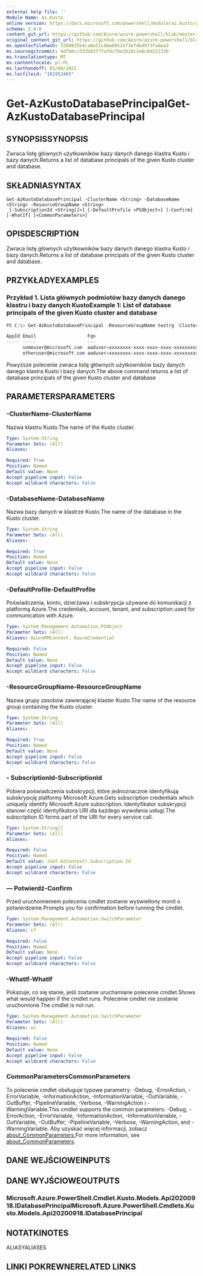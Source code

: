 ```yaml
---
external help file: ''
Module Name: Az.Kusto
online version: https://docs.microsoft.com/powershell/module/az.kusto/get-azkustodatabaseprincipal
schema: 2.0.0
content_git_url: https://github.com/Azure/azure-powershell/blob/master/src/Kusto/help/Get-AzKustoDatabasePrincipal.md
original_content_git_url: https://github.com/Azure/azure-powershell/blob/master/src/Kusto/help/Get-AzKustoDatabasePrincipal.md
ms.openlocfilehash: 3380835b4ca8e51c8ba0952ef3ef4bd973fadea3
ms.sourcegitcommit: 4dfb0cc533b83f77afdcfbe2618c1e6c8d221330
ms.translationtype: MT
ms.contentlocale: pl-PL
ms.lasthandoff: 03/04/2021
ms.locfileid: "101952465"
---
```

# <span data-ttu-id="ee3ce-101">Get-AzKustoDatabasePrincipal</span><span class="sxs-lookup"><span data-stu-id="ee3ce-101">Get-AzKustoDatabasePrincipal</span></span>

## <span data-ttu-id="ee3ce-102">SYNOPSIS</span><span class="sxs-lookup"><span data-stu-id="ee3ce-102">SYNOPSIS</span></span>
<span data-ttu-id="ee3ce-103">Zwraca listę głównych użytkowników bazy danych danego klastra Kusto i bazy danych.</span><span class="sxs-lookup"><span data-stu-id="ee3ce-103">Returns a list of database principals of the given Kusto cluster and database.</span></span>

## <span data-ttu-id="ee3ce-104">SKŁADNIA</span><span class="sxs-lookup"><span data-stu-id="ee3ce-104">SYNTAX</span></span>

```
Get-AzKustoDatabasePrincipal -ClusterName <String> -DatabaseName <String> -ResourceGroupName <String>
 [-SubscriptionId <String[]>] [-DefaultProfile <PSObject>] [-Confirm] [-WhatIf] [<CommonParameters>]
```

## <span data-ttu-id="ee3ce-105">OPIS</span><span class="sxs-lookup"><span data-stu-id="ee3ce-105">DESCRIPTION</span></span>
<span data-ttu-id="ee3ce-106">Zwraca listę głównych użytkowników bazy danych danego klastra Kusto i bazy danych.</span><span class="sxs-lookup"><span data-stu-id="ee3ce-106">Returns a list of database principals of the given Kusto cluster and database.</span></span>

## <span data-ttu-id="ee3ce-107">PRZYKŁADY</span><span class="sxs-lookup"><span data-stu-id="ee3ce-107">EXAMPLES</span></span>

### <span data-ttu-id="ee3ce-108">Przykład 1. Lista głównych podmiotów bazy danych danego klastru i bazy danych Kusto</span><span class="sxs-lookup"><span data-stu-id="ee3ce-108">Example 1: List of database principals of the given Kusto cluster and database</span></span>
```powershell
PS C:\> Get-AzKustoDatabasePrincipal -ResourceGroupName testrg -ClusterName testnewkustocluster -DatabaseName mykustodatabase

AppId Email                   Fqn                                                                               Name        Role  TenantName Type
----- -----                   ---                                                                               ----        ----  ---------- ----
      someuser@microsoft.com  aaduser=xxxxxxxx-xxxx-xxxx-xxxx-xxxxxxxxxxxx;xxxxxxxx-xxxx-xxxx-xxxx-xxxxxxxxxxxx Some User   Admin Microsoft  User
      otheruser@microsoft.com aaduser=xxxxxxxx-xxxx-xxxx-xxxx-xxxxxxxxxxxx;xxxxxxxx-xxxx-xxxx-xxxx-xxxxxxxxxxxx Other User  Admin Microsoft  User
```

<span data-ttu-id="ee3ce-109">Powyższe polecenie zwraca listę głównych użytkowników bazy danych danego klastra Kusto i bazy danych.</span><span class="sxs-lookup"><span data-stu-id="ee3ce-109">The above command returns a list of database principals of the given Kusto cluster and database</span></span>

## <span data-ttu-id="ee3ce-110">PARAMETERS</span><span class="sxs-lookup"><span data-stu-id="ee3ce-110">PARAMETERS</span></span>

### <span data-ttu-id="ee3ce-111">-ClusterName</span><span class="sxs-lookup"><span data-stu-id="ee3ce-111">-ClusterName</span></span>
<span data-ttu-id="ee3ce-112">Nazwa klastru Kusto.</span><span class="sxs-lookup"><span data-stu-id="ee3ce-112">The name of the Kusto cluster.</span></span>

```yaml
Type: System.String
Parameter Sets: (All)
Aliases:

Required: True
Position: Named
Default value: None
Accept pipeline input: False
Accept wildcard characters: False
```

### <span data-ttu-id="ee3ce-113">-DatabaseName</span><span class="sxs-lookup"><span data-stu-id="ee3ce-113">-DatabaseName</span></span>
<span data-ttu-id="ee3ce-114">Nazwa bazy danych w klastrze Kusto.</span><span class="sxs-lookup"><span data-stu-id="ee3ce-114">The name of the database in the Kusto cluster.</span></span>

```yaml
Type: System.String
Parameter Sets: (All)
Aliases:

Required: True
Position: Named
Default value: None
Accept pipeline input: False
Accept wildcard characters: False
```

### <span data-ttu-id="ee3ce-115">-DefaultProfile</span><span class="sxs-lookup"><span data-stu-id="ee3ce-115">-DefaultProfile</span></span>
<span data-ttu-id="ee3ce-116">Poświadczenia, konto, dzierżawa i subskrypcja używane do komunikacji z platformą Azure.</span><span class="sxs-lookup"><span data-stu-id="ee3ce-116">The credentials, account, tenant, and subscription used for communication with Azure.</span></span>

```yaml
Type: System.Management.Automation.PSObject
Parameter Sets: (All)
Aliases: AzureRMContext, AzureCredential

Required: False
Position: Named
Default value: None
Accept pipeline input: False
Accept wildcard characters: False
```

### <span data-ttu-id="ee3ce-117">-ResourceGroupName</span><span class="sxs-lookup"><span data-stu-id="ee3ce-117">-ResourceGroupName</span></span>
<span data-ttu-id="ee3ce-118">Nazwa grupy zasobów zawierającej klaster Kusto.</span><span class="sxs-lookup"><span data-stu-id="ee3ce-118">The name of the resource group containing the Kusto cluster.</span></span>

```yaml
Type: System.String
Parameter Sets: (All)
Aliases:

Required: True
Position: Named
Default value: None
Accept pipeline input: False
Accept wildcard characters: False
```

### <span data-ttu-id="ee3ce-119">- SubscriptionId</span><span class="sxs-lookup"><span data-stu-id="ee3ce-119">-SubscriptionId</span></span>
<span data-ttu-id="ee3ce-120">Pobiera poświadczenia subskrypcji, które jednoznacznie identyfikują subskrypcję platformy Microsoft Azure.</span><span class="sxs-lookup"><span data-stu-id="ee3ce-120">Gets subscription credentials which uniquely identify Microsoft Azure subscription.</span></span>
<span data-ttu-id="ee3ce-121">Identyfikator subskrypcji stanowi część identyfikatora URI dla każdego wywołania usługi.</span><span class="sxs-lookup"><span data-stu-id="ee3ce-121">The subscription ID forms part of the URI for every service call.</span></span>

```yaml
Type: System.String[]
Parameter Sets: (All)
Aliases:

Required: False
Position: Named
Default value: (Get-AzContext).Subscription.Id
Accept pipeline input: False
Accept wildcard characters: False
```

### <span data-ttu-id="ee3ce-122">— Potwierdź</span><span class="sxs-lookup"><span data-stu-id="ee3ce-122">-Confirm</span></span>
<span data-ttu-id="ee3ce-123">Przed uruchomieniem polecenia cmdlet zostanie wyświetlony monit o potwierdzenie.</span><span class="sxs-lookup"><span data-stu-id="ee3ce-123">Prompts you for confirmation before running the cmdlet.</span></span>

```yaml
Type: System.Management.Automation.SwitchParameter
Parameter Sets: (All)
Aliases: cf

Required: False
Position: Named
Default value: None
Accept pipeline input: False
Accept wildcard characters: False
```

### <span data-ttu-id="ee3ce-124">-WhatIf</span><span class="sxs-lookup"><span data-stu-id="ee3ce-124">-WhatIf</span></span>
<span data-ttu-id="ee3ce-125">Pokazuje, co się stanie, jeśli zostanie uruchamiane polecenie cmdlet.</span><span class="sxs-lookup"><span data-stu-id="ee3ce-125">Shows what would happen if the cmdlet runs.</span></span>
<span data-ttu-id="ee3ce-126">Polecenie cmdlet nie zostanie uruchomione.</span><span class="sxs-lookup"><span data-stu-id="ee3ce-126">The cmdlet is not run.</span></span>

```yaml
Type: System.Management.Automation.SwitchParameter
Parameter Sets: (All)
Aliases: wi

Required: False
Position: Named
Default value: None
Accept pipeline input: False
Accept wildcard characters: False
```

### <span data-ttu-id="ee3ce-127">CommonParameters</span><span class="sxs-lookup"><span data-stu-id="ee3ce-127">CommonParameters</span></span>
<span data-ttu-id="ee3ce-128">To polecenie cmdlet obsługuje typowe parametry: -Debug, -ErrorAction, -ErrorVariable, -InformationAction, -InformationVariable, -OutVariable, -OutBuffer, -PipelineVariable, -Verbose, -WarningAction i -WarningVariable.</span><span class="sxs-lookup"><span data-stu-id="ee3ce-128">This cmdlet supports the common parameters: -Debug, -ErrorAction, -ErrorVariable, -InformationAction, -InformationVariable, -OutVariable, -OutBuffer, -PipelineVariable, -Verbose, -WarningAction, and -WarningVariable.</span></span> <span data-ttu-id="ee3ce-129">Aby uzyskać więcej informacji, zobacz [about_CommonParameters.](http://go.microsoft.com/fwlink/?LinkID=113216)</span><span class="sxs-lookup"><span data-stu-id="ee3ce-129">For more information, see [about_CommonParameters](http://go.microsoft.com/fwlink/?LinkID=113216).</span></span>

## <span data-ttu-id="ee3ce-130">DANE WEJŚCIOWE</span><span class="sxs-lookup"><span data-stu-id="ee3ce-130">INPUTS</span></span>

## <span data-ttu-id="ee3ce-131">DANE WYJŚCIOWE</span><span class="sxs-lookup"><span data-stu-id="ee3ce-131">OUTPUTS</span></span>

### <span data-ttu-id="ee3ce-132">Microsoft.Azure.PowerShell.Cmdlet.Kusto.Models.Api20200918.IDatabasePrincipal</span><span class="sxs-lookup"><span data-stu-id="ee3ce-132">Microsoft.Azure.PowerShell.Cmdlets.Kusto.Models.Api20200918.IDatabasePrincipal</span></span>

## <span data-ttu-id="ee3ce-133">NOTATKI</span><span class="sxs-lookup"><span data-stu-id="ee3ce-133">NOTES</span></span>

<span data-ttu-id="ee3ce-134">ALIASY</span><span class="sxs-lookup"><span data-stu-id="ee3ce-134">ALIASES</span></span>

## <span data-ttu-id="ee3ce-135">LINKI POKREWNE</span><span class="sxs-lookup"><span data-stu-id="ee3ce-135">RELATED LINKS</span></span>

